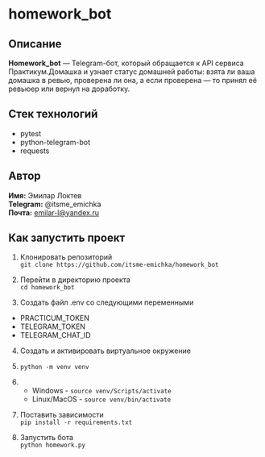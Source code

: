 # homework_bot
## Описание
**Homework_bot** — Telegram-бот, который обращается к API сервиса Практикум.Домашка и узнает статус домашней работы: взята ли ваша домашка в ревью, проверена ли она, а если проверена — то принял её ревьюер или вернул на доработку.

## Стек технологий
- pytest
- python-telegram-bot
- requests

## Автор
**Имя:** Эмилар Локтев  
**Telegram:** @itsme_emichka  
**Почта:** emilar-l@yandex.ru  

## Как запустить проект
1. Клонировать репозиторий  
`git clone https://github.com/itsme-emichka/homework_bot`

2. Перейти в директорию проекта  
`cd homework_bot`

3. Создать файл .env со следующими переменными  
- PRACTICUM_TOKEN
- TELEGRAM_TOKEN
- TELEGRAM_CHAT_ID

4. Создать и активировать виртуальное окружение

  1. `python -m venv venv`  
  2. - Windows - `source venv/Scripts/activate`  
     - Linux/MacOS - `source venv/bin/activate`  
  3. Поставить зависимости  
  `pip install -r requirements.txt`  

5. Запустить бота  
`python homework.py` 
